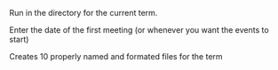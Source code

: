 Run in the directory for the current term.

Enter the date of the first meeting (or whenever you want the events to start)

Creates 10 properly named and formated files for the term
